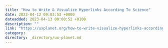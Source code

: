 ```yaml
---
title: "How to Write & Visualize Hyperlinks According To Science"
date: 2023-04-12 09:03:53 +0000
dateadded: 2023-04-13 00:00:52 +0100
description: ""
link: "https://uxplanet.org/how-to-write-visualize-hyperlinks-according-to-science-5f3db6688774?source=rss----819cc2aaeee0---4"
category:
directory: _directory/ux-planet.md
---
```


